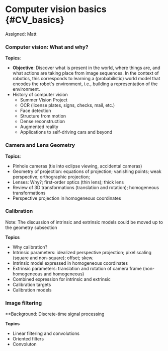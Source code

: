 # Computer vision basics {#CV_basics}

Assigned: Matt

### Computer vision: What and why?


**Topics**:

* **Objective**: Discover what is present in the world, where things are, and what actions are taking place from image sequences. In the context of robotics, this corresponds to learning a (probabilistic) world model that encodes the robot's environment, i.e., building a representation of the environment.
* History of computer vision
    * Summer Vision Project
    * OCR (license plates, signs, checks, mail, etc.)
    * Face detection
    * Structure from motion
    * Dense reconstruction
    * Augmented reality
    * Applications to self-driving cars and beyond  



### Camera and Lens Geometry

**Topics**:

* Pinhole cameras (tie into eclipse viewing, accidental cameras)
* Geometry of projection: equations of projection; vanishing points; weak perspective; orthographic projection;
* Lenses: Why?; first-order optics (thin lens); thick lens
* Review of 3D transformations (translation and rotation); homogeneous transformations
* Perspective projection in homogeneous coordinates


### Calibration

Note: The discussion of intrinsic and extrinsic models could be moved up to the geometry subsection

**Topics**

* Why calibration?
* Intrinsic parameters: idealized perspective projection; pixel scaling (square and non-square); offset; skew.
* Intrinsic model expressed in homogeneous coordinates
* Extrinsic parameters: translation and rotation of camera frame (non-homogeneous and homogeneous)
* Combined expression for intrinsic and extrinsic
* Calibration targets
* Calibration models


### Image filtering

**Background: Discrete-time signal processing

**Topics**

* Linear filtering and convolutions
* Oriented filters
* Convoluton
